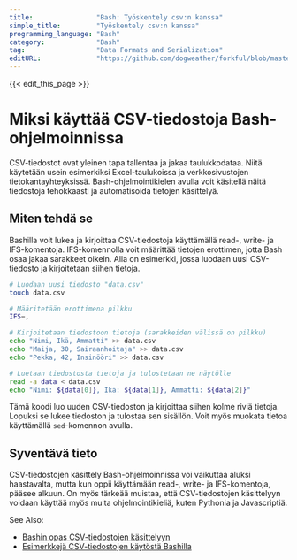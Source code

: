 ```yaml
---
title:                "Bash: Työskentely csv:n kanssa"
simple_title:         "Työskentely csv:n kanssa"
programming_language: "Bash"
category:             "Bash"
tag:                  "Data Formats and Serialization"
editURL:              "https://github.com/dogweather/forkful/blob/master/content/fi/bash/working-with-csv.md"
---
```


{{< edit_this_page >}}

# Miksi käyttää CSV-tiedostoja Bash-ohjelmoinnissa

CSV-tiedostot ovat yleinen tapa tallentaa ja jakaa taulukkodataa. Niitä käytetään usein esimerkiksi Excel-taulukoissa ja verkkosivustojen tietokantayhteyksissä. Bash-ohjelmointikielen avulla voit käsitellä näitä tiedostoja tehokkaasti ja automatisoida tietojen käsittelyä.

## Miten tehdä se

Bashilla voit lukea ja kirjoittaa CSV-tiedostoja käyttämällä read-, write- ja IFS-komentoja. IFS-komennolla voit määrittää tietojen erottimen, jotta Bash osaa jakaa sarakkeet oikein. Alla on esimerkki, jossa luodaan uusi CSV-tiedosto ja kirjoitetaan siihen tietoja.

```Bash
# Luodaan uusi tiedosto "data.csv"
touch data.csv

# Määritetään erottimena pilkku
IFS=,

# Kirjoitetaan tiedostoon tietoja (sarakkeiden välissä on pilkku)
echo "Nimi, Ikä, Ammatti" >> data.csv
echo "Maija, 30, Sairaanhoitaja" >> data.csv
echo "Pekka, 42, Insinööri" >> data.csv

# Luetaan tiedostosta tietoja ja tulostetaan ne näytölle
read -a data < data.csv
echo "Nimi: ${data[0]}, Ikä: ${data[1]}, Ammatti: ${data[2]}"
```

Tämä koodi luo uuden CSV-tiedoston ja kirjoittaa siihen kolme riviä tietoja. Lopuksi se lukee tiedoston ja tulostaa sen sisällön. Voit myös muokata tietoa käyttämällä `sed`-komennon avulla.

## Syventävä tieto

CSV-tiedostojen käsittely Bash-ohjelmoinnissa voi vaikuttaa aluksi haastavalta, mutta kun oppii käyttämään read-, write- ja IFS-komentoja, pääsee alkuun. On myös tärkeää muistaa, että CSV-tiedostojen käsittelyyn voidaan käyttää myös muita ohjelmointikieliä, kuten Pythonia ja Javascriptiä.

See Also:

- [Bashin opas CSV-tiedostojen käsittelyyn](https://www.linuxjournal.com/content/csv-file-processing-using-bash)
- [Esimerkkejä CSV-tiedostojen käytöstä Bashilla](https://linuxconfig.org/reading-csv-file-in-bash)